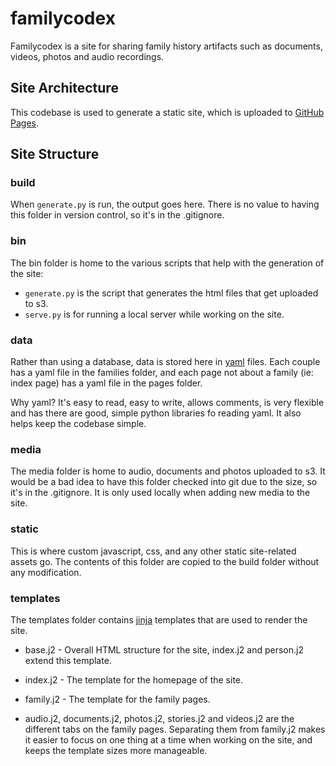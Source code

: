 # familycodex

Familycodex is a site for sharing family history artifacts such as documents, videos, photos and audio recordings.

## Site Architecture

This codebase is used to generate a static site, which is uploaded to [GitHub Pages](https://pages.github.com/).

## Site Structure

### build

When `generate.py` is run, the output goes here. There is no value to having this folder in version control, so it's in the .gitignore.

### bin

The bin folder is home to the various scripts that help with the generation of the site:

* `generate.py` is the script that generates the html files that get uploaded to s3.
* `serve.py` is for running a local server while working on the site.

### data

Rather than using a database, data is stored here in [yaml](http://yaml.org/) files. Each couple has a yaml file in the families folder, and each page not about a family (ie: index page) has a yaml file in the pages folder.

Why yaml? It's easy to read, easy to write, allows comments, is very flexible and has there are good, simple python libraries fo reading yaml. It also helps keep the codebase simple.

### media

The media folder is home to audio, documents and photos uploaded to s3. It would be a bad idea to have this folder checked into git due to the size, so it's in the .gitignore. It is only used locally when adding new media to the site.

### static

This is where custom javascript, css, and any other static site-related assets go. The contents of this folder are copied to the build folder without any modification.

### templates

The templates folder contains [jinja](https://jinja.palletsprojects.com/en/3.1.x/) templates that are used to render the site.

* base.j2 - Overall HTML structure for the site, index.j2 and person.j2 extend this template.

* index.j2 - The template for the homepage of the site.

* family.j2 - The template for the family pages.

* audio.j2, documents.j2, photos.j2, stories.j2 and videos.j2 are the different tabs on the family pages. Separating them from family.j2 makes it easier to focus on one thing at a time when working on the site, and keeps the template sizes more manageable.

